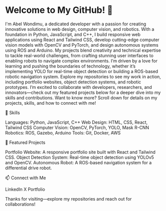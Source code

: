 Welcome to My GitHub! 👋
=====================================
I'm Abel Wondimu, a dedicated developer with a passion for creating innovative solutions in web design, computer vision, and robotics. With a foundation in Python, JavaScript, and C++, I build responsive web applications using React and Tailwind CSS, develop cutting-edge computer vision models with OpenCV and PyTorch, and design autonomous systems using ROS and Arduino. My projects blend creativity and technical expertise to tackle real-world challenges, from crafting stunning user interfaces to enabling robots to navigate complex environments. I’m driven by a love for learning and pushing the boundaries of technology, whether it’s implementing YOLO for real-time object detection or building a ROS-based robotic navigation system. Explore my repositories to see my work in action, including portfolio websites, object detection systems, and robotic prototypes. I’m excited to collaborate with developers, researchers, and innovators—check out my featured projects below for a deeper dive into my skills and contributions. Want to know more? Scroll down for details on my projects, skills, and how to connect with me!

🔧 Skills

Languages: Python, JavaScript, C++
Web Design: HTML, CSS, React, Tailwind CSS
Computer Vision: OpenCV, PyTorch, YOLO, Mask R-CNN
Robotics: ROS, Gazebo, Arduino
Tools: Git, Docker, AWS

🌟 Featured Projects

Portfolio Website: A responsive portfolio site built with React and Tailwind CSS.
Object Detection System: Real-time object detection using YOLOv5 and OpenCV.
Autonomous Robot: A ROS-based navigation system for a differential drive robot.

📫 Connect with Me

LinkedIn
X
Portfolio

Thanks for visiting—explore my repositories and reach out for collaborations!